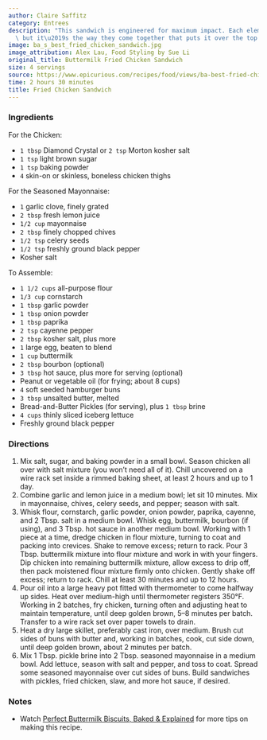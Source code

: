 ```yaml
---
author: Claire Saffitz
category: Entrees
description: "This sandwich is engineered for maximum impact. Each element is awesome,\
  \ but it\u2019s the way they come together that puts it over the top. Mmmmm, yeah."
image: ba_s_best_fried_chicken_sandwich.jpg
image_attribution: Alex Lau, Food Styling by Sue Li
original_title: Buttermilk Fried Chicken Sandwich
size: 4 servings
source: https://www.epicurious.com/recipes/food/views/ba-best-fried-chicken-sandwich
time: 2 hours 30 minutes
title: Fried Chicken Sandwich
---
```

### Ingredients

For the Chicken:

* `1 tbsp` Diamond Crystal or `2 tsp` Morton kosher salt
* `1 tsp` light brown sugar
* `1 tsp` baking powder
* `4` skin-on or skinless, boneless chicken thighs

For the Seasoned Mayonnaise:

* `1` garlic clove, finely grated
* `2 tbsp` fresh lemon juice
* `1/2 cup` mayonnaise
* `2 tbsp` finely chopped chives
* `1/2 tsp` celery seeds
* `1/2 tsp` freshly ground black pepper
* Kosher salt

To Assemble:

* `1 1/2 cups` all-purpose flour
* `1/3 cup` cornstarch
* `1 tbsp` garlic powder
* `1 tbsp` onion powder
* `1 tbsp` paprika
* `2 tsp` cayenne pepper
* `2 tbsp` kosher salt, plus more
* `1` large egg, beaten to blend
* `1 cup` buttermilk
* `2 tbsp` bourbon (optional)
* `3 tbsp` hot sauce, plus more for serving (optional)
* Peanut or vegetable oil (for frying; about 8 cups)
* `4` soft seeded hamburger buns
* `3 tbsp` unsalted butter, melted
* Bread-and-Butter Pickles (for serving), plus `1 tbsp` brine
* `4 cups` thinly sliced iceberg lettuce
* Freshly ground black pepper

### Directions

1. Mix salt, sugar, and baking powder in a small bowl. Season chicken all over with salt mixture (you won’t need all of it). Chill uncovered on a wire rack set inside a rimmed baking sheet, at least 2 hours and up to 1 day.
2. Combine garlic and lemon juice in a medium bowl; let sit 10 minutes. Mix in mayonnaise, chives, celery seeds, and pepper; season with salt.
3. Whisk flour, cornstarch, garlic powder, onion powder, paprika, cayenne, and 2 Tbsp. salt in a medium bowl. Whisk egg, buttermilk, bourbon (if using), and 3 Tbsp. hot sauce in another medium bowl. Working with 1 piece at a time, dredge chicken in flour mixture, turning to coat and packing into crevices. Shake to remove excess; return to rack. Pour 3 Tbsp. buttermilk mixture into flour mixture and work in with your fingers. Dip chicken into remaining buttermilk mixture, allow excess to drip off, then pack moistened flour mixture firmly onto chicken. Gently shake off excess; return to rack. Chill at least 30 minutes and up to 12 hours.
4. Pour oil into a large heavy pot fitted with thermometer to come halfway up sides. Heat over medium-high until thermometer registers 350°F. Working in 2 batches, fry chicken, turning often and adjusting heat to maintain temperature, until deep golden brown, 5–8 minutes per batch. Transfer to a wire rack set over paper towels to drain.
5. Heat a dry large skillet, preferably cast iron, over medium. Brush cut sides of buns with butter and, working in batches, cook, cut side down, until deep golden brown, about 2 minutes per batch.
6. Mix 1 Tbsp. pickle brine into 2 Tbsp. seasoned mayonnaise in a medium bowl. Add lettuce, season with salt and pepper, and toss to coat. Spread some seasoned mayonnaise over cut sides of buns. Build sandwiches with pickles, fried chicken, slaw, and more hot sauce, if desired.

### Notes

- Watch [Perfect Buttermilk Biscuits, Baked & Explained](https://www.epicurious.com/video/watch/perfect-buttermilk-biscuits-baked-and-explained) for more tips on making this recipe.